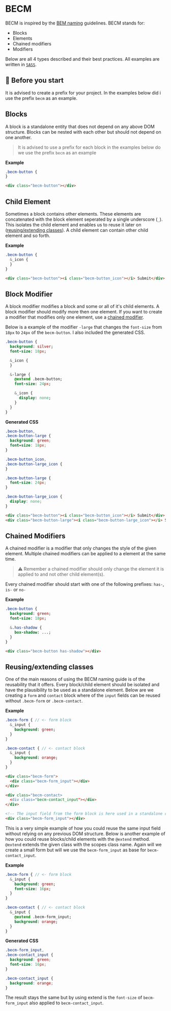# BECM

BECM is inspired by the [BEM naming](http://getbem.com/naming) guidelines.
BECM stands for:
-   Blocks
-   Elements
-   Chained modifiers
-   Modifiers

Below are all 4 types described and their best practices. All examples are written in [`SASS`](http://sass-lang.com/).

## 🚧 Before you start

It is advised to create a prefix for your project. In the examples below did i use the prefix `becm` as an example.

## Blocks

A block is a standalone entity that does not depend on any above DOM structure. Blocks can be nested with each other but should not depend on one another.

> It is advised to use a prefix for each block in the examples below do we use the prefix `becm` as an example

**Example**

```sass
.becm-button {
}
```

```html
<div class="becm-button"></div>
```

## Child Element

Sometimes a block contains other elements. These elements are concatenated with the block element seperated by a single underscore (`_`).
This isolates the child element and enables us to reuse it later on ([reusing/extending classes](#reusingextending-classes)).
A child element can contain other child element and so forth.

**Example**

```sass
.becm-button {
  &_icon {
  }
}
```

```html
<div class="becm-button"><i class="becm-button_icon"></i> Submit</div>
```

## Block Modifier

A block modifier modifies a block and some or all of it's child elements. A block modifier should modify more then one element.
If you want to create a modifier that modifies only one element, use a [chained modifier](#chainedmodifiers).

Below is a example of the modifier `-large` that changes the `font-size` from `18px` to `24px` of the `becm-button`.
I also included the generated CSS.

```sass
.becm-button {
  background: silver;
  font-size: 18px;

  &_icon {
  }

  &-large {
    @extend .becm-button;
    font-size: 24px;

    &_icon {
      display: none;
    }
  }
}
```

**Generated CSS**

```css
.becm-button,
.becm-button-large {
  background: green;
  font=size: 18px;
}

.becm-button_icon,
.becm-button-large_icon {
}

.becm-button-large {
  font-size: 24px;
}

.becm-button-large_icon {
  display: none;
}
```

```html
<div class="becm-button"><i class="becm-button_icon"></i> Submit</div>
<div class="becm-button-large"><i class="becm-button-large_icon"></i> Submit</div>
```

## Chained Modifiers

A chained modifier is a modifier that only changes the style of the given element. Multiple chained modifiers can be applied to a element at the same time.

> ⚠️ Remember a chained modifier should only change the element it is applied to and not other child element(s).

Every chained modifier should start with one of the following prefixes:
`has-`, `is-` or `no-`

**Example**

```sass
.becm-button {
  background: green;
  font-size: 18px;

  &.has-shadow {
    box-shadow: ...;
  }
}
```

```html
<div class="becm-button has-shadow"></div>
```

## Reusing/extending classes

One of the main reasons of using the BECM naming guide is of the reusability that it offers. Every block/child element should be isolated and have the plausibility to be used as a standalone element. Below are we creating a `form` and `contact` block where of the `input` fields can be reused without `.becm-form` or `.becm-contact`.

**Example**

```sass
.becm-form { // <- form block
  &_input {
    background: green;
  }
}

.becm-contact { // <- contact block
  &_input {
    background: orange;
  }
}
```

```html
<div class="becm-form">
  <div class="becm-form_input"></div>
</div>

<div class="becm-contact>
  <div class="becm-contact_input"></div>
</div>

<!-- The input field from the form block is here used in a standalone case -->
<div class="becm-form_input"></div>
```

This is a very simple example of how you could reuse the same input field without relying on any previous DOM structure. Below is another example of how you could reuse blocks/child elements with the `@extend` method. `@extend` extends the given class with the scopes class name. Again will we create a small form but will we use the `becm-form_input` as base for `becm-contact_input`.

**Example**

```sass
.becm-form { // <- form block
  &_input {
    background: green;
    font-size: 16px;
  }
}

.becm-contact { // <- contact block
  &_input {
    @extend .becm-form_input;
    background: orange;
  }
}
```

**Generated CSS**

```css
.becm-form_input,
.becm-contact_input {
  background: green;
  font-size: 16px;
}

.becm-contact_input {
  background: orange;
}
```

The result stays the same but by using extend is the `font-size` of `becm-form_input` also applied to `becm-contact_input`.
